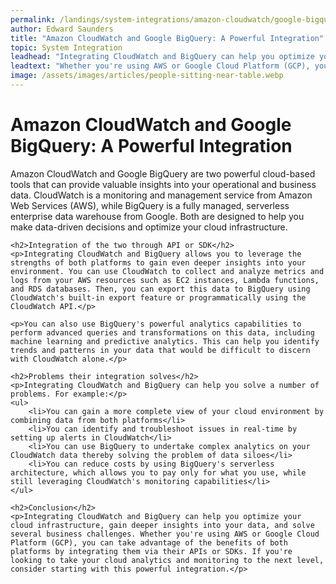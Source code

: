 ```yaml
---
permalink: /landings/system-integrations/amazon-cloudwatch/google-bigquery
author: Edward Saunders
title: "Amazon CloudWatch and Google BigQuery: A Powerful Integration"
topic: System Integration
leadhead: "Integrating CloudWatch and BigQuery can help you optimize your cloud infrastructure, gain deeper insights into your data, and solve several business challenges"
leadtext: "Whether you're using AWS or Google Cloud Platform (GCP), you can take advantage of the benefits of both platforms by integrating them via their APIs or SDKs. If you're looking to take your cloud analytics and monitoring to the next level, consider starting with this powerful integration."
image: /assets/images/articles/people-sitting-near-table.webp
---
```

<div class="arttext">	<h1>Amazon CloudWatch and Google BigQuery: A Powerful Integration</h1>
	<p>Amazon CloudWatch and Google BigQuery are two powerful cloud-based tools that can provide valuable insights into your operational and business data. CloudWatch is a monitoring and management service from Amazon Web Services (AWS), while BigQuery is a fully managed, serverless enterprise data warehouse from Google. Both are designed to help you make data-driven decisions and optimize your cloud infrastructure.</p> 

	<h2>Integration of the two through API or SDK</h2>
	<p>Integrating CloudWatch and BigQuery allows you to leverage the strengths of both platforms to gain even deeper insights into your environment. You can use CloudWatch to collect and analyze metrics and logs from your AWS resources such as EC2 instances, Lambda functions, and RDS databases. Then, you can export this data to BigQuery using CloudWatch's built-in export feature or programmatically using the CloudWatch API.</p>

	<p>You can also use BigQuery's powerful analytics capabilities to perform advanced queries and transformations on this data, including machine learning and predictive analytics. This can help you identify trends and patterns in your data that would be difficult to discern with CloudWatch alone.</p>

	<h2>Problems their integration solves</h2>
	<p>Integrating CloudWatch and BigQuery can help you solve a number of problems. For example:</p>
	<ul>
		<li>You can gain a more complete view of your cloud environment by combining data from both platforms</li>
		<li>You can identify and troubleshoot issues in real-time by setting up alerts in CloudWatch</li>
		<li>You can use BigQuery to undertake complex analytics on your CloudWatch data thereby solving the problem of data siloes</li>
		<li>You can reduce costs by using BigQuery's serverless architecture, which allows you to pay only for what you use, while still leveraging CloudWatch's monitoring capabilities</li>
	</ul>

	<h2>Conclusion</h2>
	<p>Integrating CloudWatch and BigQuery can help you optimize your cloud infrastructure, gain deeper insights into your data, and solve several business challenges. Whether you're using AWS or Google Cloud Platform (GCP), you can take advantage of the benefits of both platforms by integrating them via their APIs or SDKs. If you're looking to take your cloud analytics and monitoring to the next level, consider starting with this powerful integration.</p>
</div>